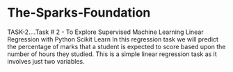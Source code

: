 # The-Sparks-Foundation
TASK-2....Task # 2 - To Explore Supervised Machine Learning
Linear Regression with Python Scikit Learn
In this regression task we will predict the percentage of marks that a student is expected to score based upon the number of hours they studied. This is a simple linear regression task as it involves just two variables.
